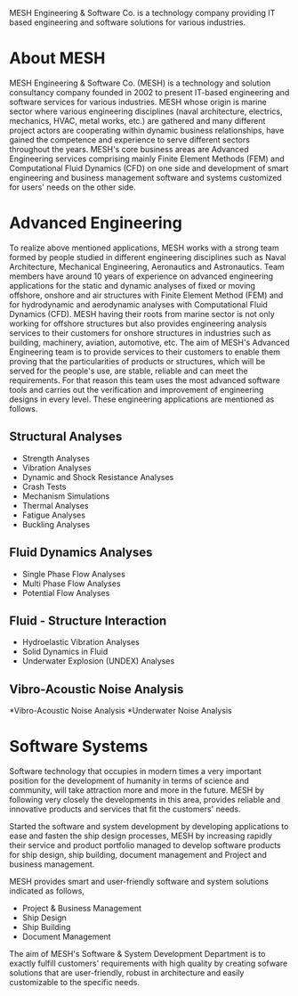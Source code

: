 MESH Engineering & Software Co. is a technology company providing IT based engineering and software solutions for various industries.

# About MESH
MESH Engineering & Software Co. (MESH) is a technology and solution consultancy company founded in 2002 to present IT-based engineering and software services for various industries. MESH whose origin is marine sector where various engineering disciplines (naval architecture, electrics, mechanics, HVAC, metal works, etc.) are gathered and many different project actors are cooperating within dynamic business relationships, have gained the competence and experience to serve different sectors throughout the years. MESH's core business areas are Advanced Engineering services comprising mainly Finite Element Methods (FEM) and Computational Fluid Dynamics (CFD) on one side and development of smart engineering and business management software and systems customized for users' needs on the other side.

# Advanced Engineering
To realize above mentioned applications, MESH works with a strong team formed by people studied in different engineering disciplines such as Naval Architecture, Mechanical Engineering, Aeronautics and Astronautics. Team members have around 10 years of experience on advanced engineering applications for the static and dynamic analyses of fixed or moving offshore, onshore and air structures with Finite Element Method (FEM) and for hydrodynamic and aerodynamic analyses with Computational Fluid Dynamics (CFD). MESH having their roots from marine sector is not only working for offshore structures but also provides engineering analysis services to their customers for onshore structures in industries such as building, machinery, aviation, automotive, etc. The aim of MESH's Advanced Engineering team is to provide services to their customers to enable them proving that the particularities of products or structures, which will be served for the people's use, are stable, reliable and can meet the requirements. For that reason this team uses the most advanced software tools and carries out the verification and improvement of engineering designs in every level. These engineering applications are mentioned as follows.

## Structural Analyses
* Strength Analyses
* Vibration Analyses
* Dynamic and Shock Resistance Analyses
* Crash Tests
* Mechanism Simulations
* Thermal Analyses
* Fatigue Analyses
* Buckling Analyses

## Fluid Dynamics Analyses
* Single Phase Flow Analyses
* Multi Phase Flow Analyses
* Potential Flow Analyses

## Fluid - Structure Interaction
* Hydroelastic Vibration Analyses
* Solid Dynamics in Fluid
* Underwater Explosion (UNDEX) Analyses

## Vibro-Acoustic Noise Analysis
*Vibro-Acoustic Noise Analysis
*Underwater Noise Analysis

# Software Systems
Software technology that occupies in modern times a very important position for the development of humanity in terms of science and community, will take attraction more and more in the future. MESH by following very closely the developments in this area, provides reliable and innovative products and services that fit the customers' needs.

Started the software and system development by developing applications to ease and fasten the ship design processes, MESH by increasing rapidly their service and product portfolio managed to develop software products for ship design, ship building, document management and Project and business management.

MESH provides smart and user-friendly software and system solutions indicated as follows,

* Project & Business Management
* Ship Design
* Ship Building
* Document Management

The aim of MESH's Software & System Development Department is to exactly fulfill customers' requirements with high quality by creating sofware solutions that are user-friendly, robust in architecture and easily customizable to the specific needs.
